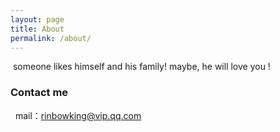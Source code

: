 ```yaml
---
layout: page
title: About
permalink: /about/
---
```

 someone likes himself and his family! maybe, he will love you !
<!--Some information about you!-->

<!--### More Information
if you like his articles, please -->
<!--A place to include any other types of information that you'd like to include about yourself.-->

### Contact me
 
mail：rinbowking@vip.qq.com
